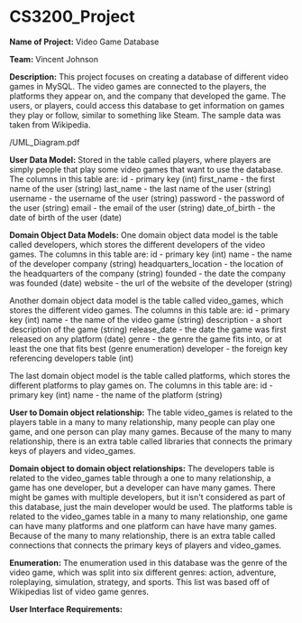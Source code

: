 # CS3200_Project

**Name of Project:** Video Game Database

**Team:** Vincent Johnson

**Description:**
This project focuses on creating a database of different video games in MySQL. The video games are connected to the players,
the platforms they appear on, and the company that developed the game. The users, or players, could access this 
database to get information on games they play or follow, similar to something like Steam. 
The sample data was taken from Wikipedia.

/UML_Diagram.pdf


**User Data Model:**
Stored in the table called players, where players are simply people that play some video games that want to use the database.
The columns in this table are:
id - primary key (int)
first_name - the first name of the user (string)
last_name - the last name of the user (string)
username - the username of the user (string)
password - the password of the user (string)
email - the email of the user (string)
date_of_birth - the date of birth of the user (date)

**Domain Object Data Models:**
One domain object data model is the table called developers, which stores the different developers of the video games.
The columns in this table are:
id - primary key (int)
name - the name of the developer company (string)
headquarters_location - the location of the headquarters of the company (string)
founded - the date the company was founded (date)
website - the url of the website of the developer (string)

Another domain object data model is the table called video_games, which stores the different video games.
The columns in this table are:
id - primary key (int)
name - the name of the video game (string)
description - a short description of the game (string)
release_date - the date the game was first released on any platform (date)
genre - the genre the game fits into, or at least the one that fits best (genre enumeration)
developer - the foreign key referencing developers table (int)

The last domain object model is the table called platforms, which stores the different platforms to play games on.
The columns in this table are:
id - primary key (int)
name - the name of the platform (string)

**User to Domain object relationship:**
The table video_games is related to the players table in a many to many relationship, many people can play one game, and one person can play many games.
Because of the many to many relationship, there is an extra table called libraries that connects the primary keys of players and video_games.

**Domain object to domain object relationships:**
The developers table is related to the video_games table through a one to many relationship, a game has one developer, but a developer can have many games.
There might be games with multiple developers, but it isn't considered as part of this database, just the main developer would be used.
The platforms table is related to the video_games table in a many to many relationship, one game can have many platforms and one platform can have have many games.
Because of the many to many relationship, there is an extra table called connections that connects the primary keys of players and video_games.

**Enumeration:**
The enumeration used in this database was the genre of the video game, which was split into six different genres:
action, adventure, roleplaying, simulation, strategy, and sports. This list was based off of Wikipedias list of video game genres.

**User Interface Requirements:**


